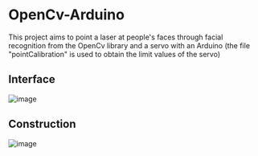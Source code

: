 # OpenCv-Arduino
This project aims to point a laser at people's faces through facial recognition from the OpenCv library and a servo with an Arduino
(the file "pointCalibration" is used to obtain the limit values of the servo)

## Interface
![image](https://user-images.githubusercontent.com/82680610/137959976-0eb35ac7-263e-4b00-a26d-3e33aa4b3221.png)

## Construction
![image](https://user-images.githubusercontent.com/82680610/137960409-56548d1c-c3be-4e43-8dfb-a34016927612.png)

